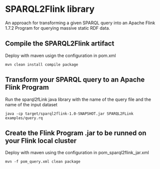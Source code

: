 # SPARQL2Flink library

An approach for transforming a given SPARQL query into an Apache Flink 1.7.2 Program for querying massive static RDF data. 

## Compile the SPARQL2Flink artifact

Deploy with maven usign the configuration in pom.xml

```
mvn clean install compile package
```

## Transform your SPARQL query to an Apache Flink Program

Run the sparql2fLink java library with the name of the query file and the name of the input dataset

```
java -cp target/sparql2flink-1.0-SNAPSHOT.jar SPARQL2FLink examples/query.rq
```

## Create the Flink Program .jar to be runned on your Flink local cluster

Deploy with maven using the configuration in pom_sparql2flink_jar.xml

```
mvn -f pom_query.xml clean package
```
